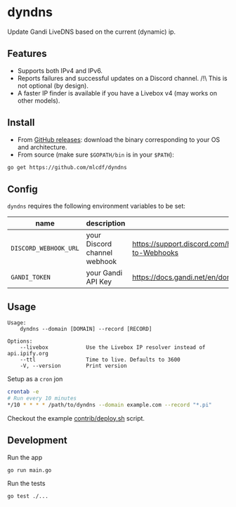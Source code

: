 # dyndns

Update Gandi LiveDNS based on the current (dynamic) ip.

## Features

- Supports both IPv4 and IPv6.
- Reports failures and successful updates on a Discord channel. /!\ This is not optional (by design).
- A faster IP finder is available if you have a Livebox v4 (may works on other models).

## Install

- From [GitHub releases](https://github.com/mlcdf/dyndns/releases): download the binary corresponding to your OS and architecture.
- From source (make sure `$GOPATH/bin` is in your `$PATH`):

```sh
go get https://github.com/mlcdf/dyndns
```

## Config

`dyndns` requires the following environment variables to be set:

| name                  | description                  | docs                                                                      |
| --------------------- | ---------------------------- | ------------------------------------------------------------------------- |
| `DISCORD_WEBHOOK_URL` | your Discord channel webhook | https://support.discord.com/hc/en-us/articles/228383668-Intro-to-Webhooks |
| `GANDI_TOKEN`         | your Gandi API Key           | https://docs.gandi.net/en/domain_names/advanced_users/api.html            |

## Usage

```
Usage:
    dyndns --domain [DOMAIN] --record [RECORD]

Options:
    --livebox            Use the Livebox IP resolver instead of api.ipify.org
    --ttl                Time to live. Defaults to 3600
    -V, --version        Print version
```

Setup as a `cron` jon

```bash
crontab -e
# Run every 10 minutes
*/10 * * * * /path/to/dyndns --domain example.com --record "*.pi"
```

Checkout the example [contrib/deploy.sh](./contrib/deploy.sh) script.

## Development

Run the app

```sh
go run main.go
```

Run the tests

```sh
go test ./...
```
